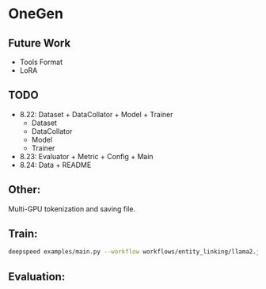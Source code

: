 # OneGen
## Future Work
- Tools Format
- LoRA

## TODO
- 8.22: Dataset + DataCollator + Model + Trainer
    - Dataset
    - DataCollator
    - Model
    - Trainer
- 8.23: Evaluator + Metric + Config + Main
- 8.24: Data + README


## Other:
Multi-GPU tokenization and saving file.

## Train:
```bash
deepspeed examples/main.py --workflow workflows/entity_linking/llama2.json
```

## Evaluation:
```bash

```